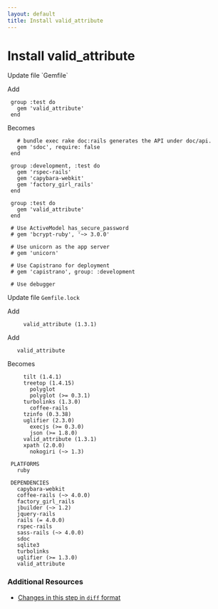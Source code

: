 ```yaml
---
layout: default
title: Install valid_attribute
---
```


<h1 id="main">Install valid_attribute</h1>
Update file `Gemfile`

Add
<pre><code> group :test do
   gem &#39;valid_attribute&#39;
 end</code></pre>


Becomes
<pre><code>   # bundle exec rake doc:rails generates the API under doc/api.
   gem &#39;sdoc&#39;, require: false
 end
&nbsp;
 group :development, :test do
   gem &#39;rspec-rails&#39;
   gem &#39;capybara-webkit&#39;
   gem &#39;factory_girl_rails&#39;
 end
&nbsp;
 group :test do
   gem &#39;valid_attribute&#39;
 end
&nbsp;
 # Use ActiveModel has_secure_password
 # gem &#39;bcrypt-ruby&#39;, &#39;~&gt; 3.0.0&#39;
&nbsp;
 # Use unicorn as the app server
 # gem &#39;unicorn&#39;
&nbsp;
 # Use Capistrano for deployment
 # gem &#39;capistrano&#39;, group: :development
&nbsp;
 # Use debugger
</code></pre>


Update file `Gemfile.lock`

Add
<pre><code>     valid_attribute (1.3.1)</code></pre>


Add
<pre><code>   valid_attribute</code></pre>


Becomes
<pre><code>     tilt (1.4.1)
     treetop (1.4.15)
       polyglot
       polyglot (&gt;= 0.3.1)
     turbolinks (1.3.0)
       coffee-rails
     tzinfo (0.3.38)
     uglifier (2.3.0)
       execjs (&gt;= 0.3.0)
       json (&gt;= 1.8.0)
     valid_attribute (1.3.1)
     xpath (2.0.0)
       nokogiri (~&gt; 1.3)
&nbsp;
 PLATFORMS
   ruby
&nbsp;
 DEPENDENCIES
   capybara-webkit
   coffee-rails (~&gt; 4.0.0)
   factory_girl_rails
   jbuilder (~&gt; 1.2)
   jquery-rails
   rails (= 4.0.0)
   rspec-rails
   sass-rails (~&gt; 4.0.0)
   sdoc
   sqlite3
   turbolinks
   uglifier (&gt;= 1.3.0)
   valid_attribute
</code></pre>



### Additional Resources

* [Changes in this step in `diff` format](https://github.com/stevenhallen/rails_getting_started_bdd/commit/141dcc0672943f47558b9b14749d14646fadc83b)

